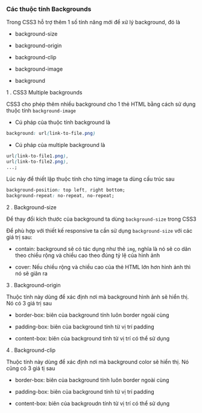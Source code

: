 

### Các thuộc tính Backgrounds

Trong CSS3 hỗ trợ thêm 1 số tính năng mới để xử lý background, đó là 

- background-size

- background-origin

- background-clip

- background-image

- background

1 . CSS3 Multiple backgrounds

CSS3 cho phép thêm nhiều background cho 1 thẻ HTML bằng cách sử dụng thuộc tính `background-image`

- Cú pháp của thuộc tính background là 

```css
background: url(link-to-file.png)
```

- Cú pháp của multiple background là

```css
url(link-to-file1.png),
url(link-to-file2.png),
...;
```
Lúc này để thiết lập thuộc tính cho từng image ta dùng cấu trúc sau

```css
background-position: top left, right bottom;
background-repeat: no-repeat, no-repeat;
```

2 . Background-size

Để thay đổi kích thước của background ta dùng `background-size` trong CSS3

Để phù hợp với thiết kế responsive ta cần sử dụng `background-size` với các giá trị sau:

- contain: background sẽ có tác dụng như thẻ `img`, nghĩa là nó sẽ co dãn theo chiều rộng và chiều cao theo đúng tỷ lệ của hình ảnh

- cover: Nếu chiều rộng và chiều cao của thẻ HTML lớn hơn hình ảnh thì nó sẽ giãn ra

3 . Background-origin

Thuộc tính này dùng để xác định nơi mà background hình ảnh sẽ hiển thị. Nó có 3 giá trị sau

- border-box: biên của background tính luôn border ngoài cùng

- padding-box: biên của background tính từ vị trí padding

- content-box: biên của background tính từ vị trí có thể sử dụng

4 . Background-clip

Thuộc tính này dùng để xác định nơi mà background color sẽ hiển thị. Nó cũng có 3 giá tị sau

- border-box: biên của background tính luôn border ngoài cùng

- padding-box: biên của background tính từ vị trí padding 

- content-box: biên của backgroudn tính từ vị trí có thể sử dụng